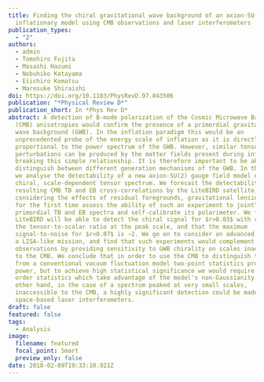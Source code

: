```yaml
---
title: Finding the chiral gravitational wave background of an axion-SU(2)
  inflationary model using CMB observations and laser interferometers
publication_types:
  - "2"
authors:
  - admin
  - Tomohiro Fujita
  - Masashi Hazumi
  - Nobuhiko Katayama
  - Eiichiro Komatsu
  - Maresuke Shiraishi
doi: https://doi.org/10.1103/PhysRevD.97.043506
publication: "*Physical Review D*"
publication_short: In *Phys Rev D*
abstract: A detection of B-mode polarization of the Cosmic Microwave Background
  (CMB) anisotropies would confirm the presence of a primordial gravitational
  wave background (GWB). In the inflation paradigm this would be an
  unprecedented probe of the energy scale of inflation as it is directly
  proportional to the power spectrum of the GWB. However, similar tensor
  perturbations can be produced by the matter fields present during inflation,
  breaking this simple relationship. It is therefore important to be able to
  distinguish between different generation mechanisms of the GWB. In this paper,
  we analyse the detectability of a new axion-SU(2) gauge field model using its
  chiral, scale-dependent tensor spectrum. We forecast the detectability of the
  resulting CMB TB and EB cross-correlations by the LiteBIRD satellite,
  considering the effects of residual foregrounds, gravitational lensing, and
  for the first time assess the ability of such an experiment to jointly detect
  primordial TB and EB spectra and self-calibrate its polarimeter. We find that
  LiteBIRD will be able to detect the chiral signal for $r>0.03$ with r denoting
  the tensor-to-scalar ratio at the peak scale, and that the maximum
  signal-to-noise for $r<0.07$ is ∼2. We go on to consider an advanced stage of
  a LISA-like mission, and find that such experiments would complement CMB
  observations by providing sensitivity to GWB chirality on scales inaccessible
  to the CMB. We conclude that in order to use the CMB to distinguish this model
  from a conventional vacuum fluctuation model two-point statistics provide some
  power, but to achieve high statistical significance we would require higher
  order statistics which take advantage of the model's non-Gaussianity. On the
  other hand, in the case of a spectrum peaked at very small scales,
  inaccessible to the CMB, a highly significant detection could be made using
  space-based laser interferometers.
draft: false
featured: false
tags:
  - Analysis
image:
  filename: featured
  focal_point: Smart
  preview_only: false
date: 2018-02-09T19:33:10.921Z
---
```

